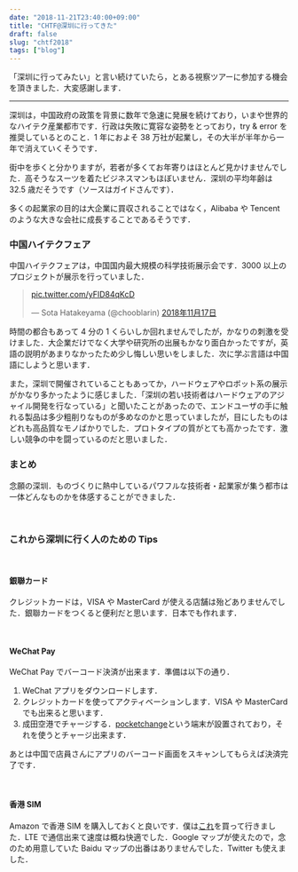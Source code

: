 ```yaml
---
date: "2018-11-21T23:40:00+09:00"
title: "CHTF@深圳に行ってきた"
draft: false
slug: "chtf2018"
tags: ["blog"]
---
```


「深圳に行ってみたい」と言い続けていたら，とある視察ツアーに参加する機会を頂きました．大変感謝します．

---

深圳は，中国政府の政策を背景に数年で急速に発展を続けており，いまや世界的なハイテク産業都市です．行政は失敗に寛容な姿勢をとっており，try & error を推奨しているとのこと．1 年におよそ 38 万社が起業し，その大半が半年から一年で消えていくそうです．

街中を歩くと分かりますが，若者が多くてお年寄りはほとんど見かけませんでした．高そうなスーツを着たビジネスマンもほぼいません．深圳の平均年齢は 32.5 歳だそうです（ソースはガイドさんです）．

多くの起業家の目的は大企業に買収されることではなく，Alibaba や Tencent のような大きな会社に成長することであるそうです．

### 中国ハイテクフェア

中国ハイテクフェアは，中国国内最大規模の科学技術展示会です．3000 以上のプロジェクトが展示を行っていました．

<blockquote class="twitter-tweet" data-lang="ja"><p lang="und" dir="ltr"><a href="https://t.co/yFID84qKcD">pic.twitter.com/yFID84qKcD</a></p>&mdash; Sota Hatakeyama (@chooblarin) <a href="https://twitter.com/chooblarin/status/1063687596876820481?ref_src=twsrc%5Etfw">2018年11月17日</a></blockquote>
<script async src="https://platform.twitter.com/widgets.js" charset="utf-8"></script>

時間の都合もあって 4 分の 1 くらいしか回れませんでしたが，かなりの刺激を受けました．大企業だけでなく大学や研究所の出展もかなり面白かったですが，英語の説明があまりなかったため少し悔しい思いをしました．次に学ぶ言語は中国語にしようと思います．

また，深圳で開催されていることもあってか，ハードウェアやロボット系の展示がかなり多かったように感じました．「深圳の若い技術者はハードウェアのアジャイル開発を行なっている」と聞いたことがあったので、エンドユーザの手に触れる製品は多少粗削りなものが多めなのかと思っていましたが，目にしたものはどれも高品質なモノばかりでした．プロトタイプの質がとても高かったです．激しい競争の中を闘っているのだと思いました．

### まとめ

念願の深圳．ものづくりに熱中しているパワフルな技術者・起業家が集う都市は一体どんなものかを体感することができました．

<br>

### これから深圳に行く人のための Tips

<br>

#### 銀聯カード

クレジットカードは，VISA や MasterCard が使える店舗は殆どありませんでした．銀聯カードをつくると便利だと思います．日本でも作れます．

<br>

#### WeChat Pay

WeChat Pay でバーコード決済が出来ます．準備は以下の通り．

1. WeChat アプリをダウンロードします．
2. クレジットカードを使ってアクティベーションします．VISA や MasterCard でも出来ると思います．
3. 成田空港でチャージする．[pocketchange](https://www.pocket-change.jp/en/)という端末が設置されており，それを使うとチャージ出来ます．

あとは中国で店員さんにアプリのバーコード画面をスキャンしてもらえば決済完了です．

<br>

#### 香港 SIM

Amazon で香港 SIM を購入しておくと良いです．僕は[これ](http://amzn.asia/d/fIpqkjh)を買って行きました．LTE で通信出来て速度は概ね快適でした．Google マップが使えたので，念のため用意していた Baidu マップの出番はありませんでした．Twitter も使えました．
